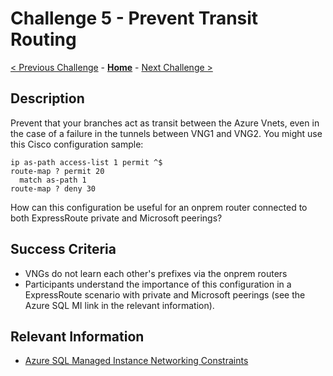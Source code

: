 # Challenge 5 - Prevent Transit Routing

[< Previous Challenge](./04-filtering.md) - **[Home](../README.md)** - [Next Challenge >](./06-communities.md)

## Description

Prevent that your branches act as transit between the Azure Vnets, even in the case of a failure in the tunnels between VNG1 and VNG2. You might use this Cisco configuration sample:

```
ip as-path access-list 1 permit ^$
route-map ? permit 20
  match as-path 1
route-map ? deny 30
```

How can this configuration be useful for an onprem router connected to both ExpressRoute private and Microsoft peerings?

## Success Criteria

- VNGs do not learn each other's prefixes via the onprem routers
- Participants understand the importance of this configuration in a ExpressRoute scenario with private and Microsoft peerings (see the Azure SQL MI link in the relevant information).

## Relevant Information

- [Azure SQL Managed Instance Networking Constraints](https://docs.microsoft.com/azure/azure-sql/managed-instance/connectivity-architecture-overview#networking-constraints)